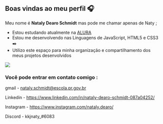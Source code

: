 ## Boas vindas ao meu perfil 🎧

Meu nome é **Nataly Dearo Schmidt** mas pode me chamar apenas de Naty ;

- Estou estudando atualmente na [ALURA](https://www.alura.com.br)
- Estou me desenvolvendo nas Linguagens de JavaScript, HTML5 e CSS3 ✒️
- Utilizo este espaço para minha organização e compartilhamento dos meus projetos desenvolvidos

![](https://media.tenor.com/i1tN3J_smWUAAAAi/aesthetic.gif)

### Você pode entrar em contato comigo :   

gmail - nataly.schmidt@escola.pr.gov.br

Linkedin - https://www.linkedin.com/in/nataly-dearo-schmidt-087a04252/

Instagram - https://www.instagram.com/nataly.dearo/

Discord - kkjnaty_#6083
